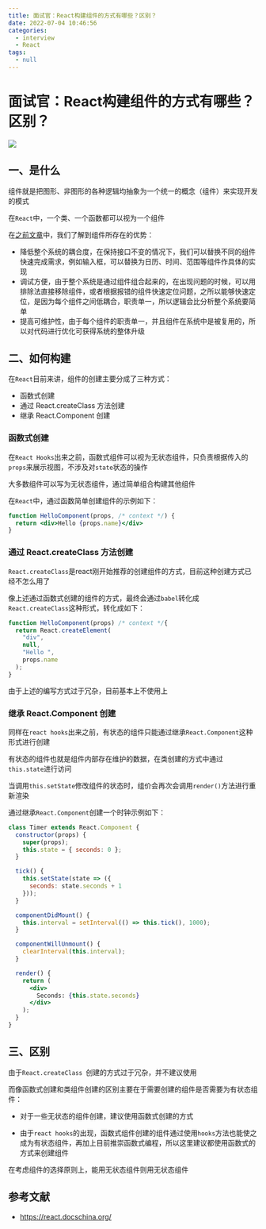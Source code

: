 ```yaml
---
title: 面试官：React构建组件的方式有哪些？区别？
date: 2022-07-04 10:46:56
categories: 
  - interview
  - React
tags: 
  - null
---
```

# 面试官：React构建组件的方式有哪些？区别？

 ![](https://static.vue-js.com/04355cb0-da10-11eb-85f6-6fac77c0c9b3.png)



## 一、是什么

组件就是把图形、非图形的各种逻辑均抽象为一个统一的概念（组件）来实现开发的模式

在`React`中，一个类、一个函数都可以视为一个组件

在[之前文章](https://mp.weixin.qq.com/s/Wi0r38LBopsyQ9HesMID0g)中，我们了解到组件所存在的优势：

- 降低整个系统的耦合度，在保持接口不变的情况下，我们可以替换不同的组件快速完成需求，例如输入框，可以替换为日历、时间、范围等组件作具体的实现
- 调试方便，由于整个系统是通过组件组合起来的，在出现问题的时候，可以用排除法直接移除组件，或者根据报错的组件快速定位问题，之所以能够快速定位，是因为每个组件之间低耦合，职责单一，所以逻辑会比分析整个系统要简单
- 提高可维护性，由于每个组件的职责单一，并且组件在系统中是被复用的，所以对代码进行优化可获得系统的整体升级



## 二、如何构建

在`React`目前来讲，组件的创建主要分成了三种方式：

- 函数式创建
- 通过 React.createClass 方法创建
- 继承 React.Component 创建



### 函数式创建

在`React Hooks`出来之前，函数式组件可以视为无状态组件，只负责根据传入的`props`来展示视图，不涉及对`state`状态的操作

大多数组件可以写为无状态组件，通过简单组合构建其他组件

在`React`中，通过函数简单创建组件的示例如下：

```jsx
function HelloComponent(props, /* context */) {
  return <div>Hello {props.name}</div>
}
```





### 通过 React.createClass 方法创建

`React.createClass`是react刚开始推荐的创建组件的方式，目前这种创建方式已经不怎么用了

像上述通过函数式创建的组件的方式，最终会通过`babel`转化成`React.createClass`这种形式，转化成如下：

```jsx
function HelloComponent(props) /* context */{
  return React.createElement(
    "div",
    null,
    "Hello ",
    props.name
  );
}
```

由于上述的编写方式过于冗杂，目前基本上不使用上



### 继承 React.Component 创建

同样在`react hooks`出来之前，有状态的组件只能通过继承`React.Component`这种形式进行创建

有状态的组件也就是组件内部存在维护的数据，在类创建的方式中通过`this.state`进行访问

当调用`this.setState`修改组件的状态时，组价会再次会调用`render()`方法进行重新渲染

通过继承`React.Component`创建一个时钟示例如下：

```jsx
class Timer extends React.Component {
  constructor(props) {
    super(props);
    this.state = { seconds: 0 };
  }

  tick() {
    this.setState(state => ({
      seconds: state.seconds + 1
    }));
  }

  componentDidMount() {
    this.interval = setInterval(() => this.tick(), 1000);
  }

  componentWillUnmount() {
    clearInterval(this.interval);
  }

  render() {
    return (
      <div>
        Seconds: {this.state.seconds}
      </div>
    );
  }
}
```



## 三、区别

由于`React.createClass `创建的方式过于冗杂，并不建议使用

而像函数式创建和类组件创建的区别主要在于需要创建的组件是否需要为有状态组件：

- 对于一些无状态的组件创建，建议使用函数式创建的方式

- 由于`react hooks`的出现，函数式组件创建的组件通过使用`hooks`方法也能使之成为有状态组件，再加上目前推崇函数式编程，所以这里建议都使用函数式的方式来创建组件

在考虑组件的选择原则上，能用无状态组件则用无状态组件



## 参考文献

- https://react.docschina.org/

